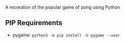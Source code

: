 A recreation of the popular game of pong using Python

## PIP Requirements
* pygame:
```python3 -m pip install -U pygame --user```

